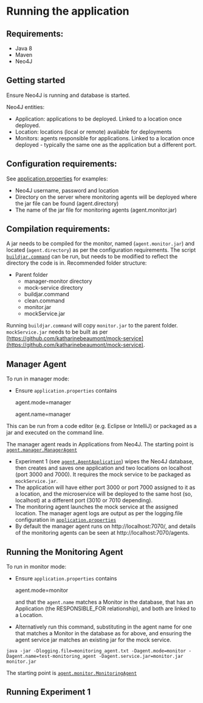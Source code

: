 # Running the application

## Requirements:
- Java 8
- Maven
- Neo4J

## Getting started

Ensure Neo4J is running and database is started.

Neo4J entities:
- Application: applications to be deployed. Linked to a location once deployed.
- Location: locations (local or remote) available for deployments
- Monitors: agents responsible for applications. Linked to a location once deployed - typically the same one as the application but a different port. 

## Configuration requirements:

See [application.properties](https://github.com/katharinebeaumont/manager-monitor/blob/master/src/main/resources/application.properties) for examples:
 - Neo4J username, password and location
 - Directory on the server where monitoring agents will be deployed where the jar file can be found (agent.directory)
 - The name of the jar file for monitoring agents (agent.monitor.jar)

## Compilation requirements:

A jar needs to be compiled for the monitor, named (`agent.monitor.jar`) and located (`agent.directory`) as per the configuration requirements. The script [`buildjar.command`](https://github.com/katharinebeaumont/manager-monitor/blob/master/buildjar.command) can be run, but needs to be modified to reflect the directory the code is in. Recommended folder structure:

   - Parent folder
    	- manager-monitor directory
      - mock-service directory
       - buildjar.command
       - clean.command
       - monitor.jar
       - mockService.jar
 
Running `buildjar.command` will copy `monitor.jar` to the parent folder. `mockService.jar` needs to be built as per [https://github.com/katharinebeaumont/mock-service](https://github.com/katharinebeaumont/mock-service).

## Manager Agent

To run in manager mode:
- Ensure `application.properties` contains

    agent.mode=manager
    
    agent.name=manager

This can be run from a code editor (e.g. Eclipse or IntelliJ) or packaged as a jar and executed on the command line.

The manager agent reads in Applications from Neo4J. The starting point is [`agent.manager.ManagerAgent`](https://github.com/katharinebeaumont/manager-monitor/blob/master/src/main/java/agent/AgentApplication.java)

 - Experiment 1 (see [`agent.AgentApplication`](https://github.com/katharinebeaumont/manager-monitor/blob/master/src/main/java/agent/AgentApplication.java)) wipes the Neo4J database, then creates and saves one application and two locations on localhost (port 3000 and 7000). It requires the mock service to be packaged as `mockService.jar`.
 - The application will have either port 3000 or port 7000 assigned to it as a location, and the microservice will be deployed to the same host (so, localhost) at a different port (3010 or 7010 depending).
 - The monitoring agent launches the mock service at the assigned location. The manager agent logs are output as per the logging.file configuration in [`application.properties`](https://github.com/katharinebeaumont/manager-monitor/blob/master/src/main/resources/application.properties)
 - By default the manager agent runs on http://localhost:7070/, and details of the monitoring agents can be seen at http://localhost:7070/agents.

## Running the Monitoring Agent

To run in monitor mode:
- Ensure `application.properties` contains

    agent.mode=monitor
    
  and that the `agent.name` matches a Monitor in the database, that has an Application (the RESPONSIBLE_FOR relationship), and both are linked to a Location.
  
- Alternatively run this command, substituting in the agent name for one that matches a Monitor in the database as for above, and ensuring the agent service jar matches an existing jar for the mock service.

`java -jar -Dlogging.file=monitoring_agent.txt -Dagent.mode=monitor -Dagent.name=test-monitoring_agent -Dagent.service.jar=monitor.jar monitor.jar`

 The starting point is [`agent.monitor.MonitoringAgent`](https://github.com/katharinebeaumont/manager-monitor/blob/master/src/main/java/agent/monitor/MonitoringAgent.java)

## Running Experiment 1



